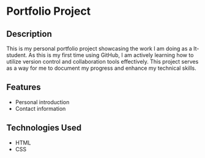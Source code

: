 # Portfolio Project

## Description

This is my personal portfolio project showcasing the work I am doing as a It-student. As this is my first time using GitHub, I am actively learning how to utilize version control and collaboration tools effectively. This project serves as a way for me to document my progress and enhance my technical skills.

## Features

- Personal introduction
- Contact information

## Technologies Used

- HTML
- CSS
